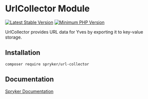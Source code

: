 # UrlCollector Module
[![Latest Stable Version](https://poser.pugx.org/spryker/url-collector/v/stable.svg)](https://packagist.org/packages/spryker/url-collector)
[![Minimum PHP Version](https://img.shields.io/badge/php-%3E%3D%207.3-8892BF.svg)](https://php.net/)

UrlCollector provides URL data for Yves by exporting it to key-value storage.

## Installation

```
composer require spryker/url-collector
```

## Documentation

[Spryker Documentation](https://academy.spryker.com/developing_with_spryker/module_guide/modules.html)
